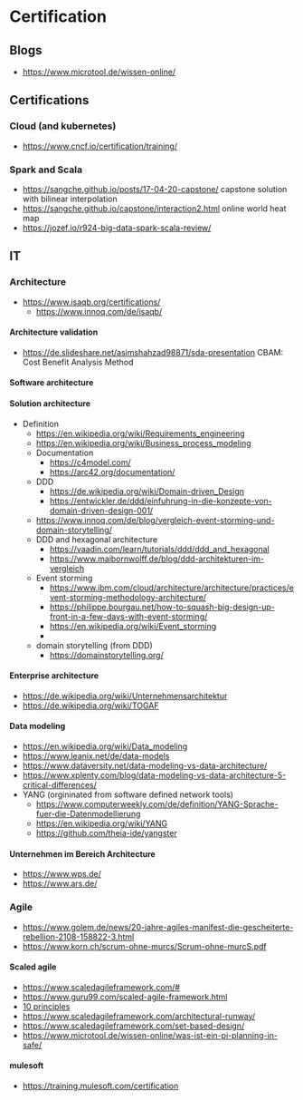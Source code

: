 # Certification

## Blogs

* https://www.microtool.de/wissen-online/

## Certifications

### Cloud (and kubernetes)

* https://www.cncf.io/certification/training/

### Spark and Scala

* https://sangche.github.io/posts/17-04-20-capstone/ capstone solution with bilinear interpolation
* https://sangche.github.io/capstone/interaction2.html online world heat map
* https://jozef.io/r924-big-data-spark-scala-review/

## IT

### Architecture

* https://www.isaqb.org/certifications/
  + https://www.innoq.com/de/isaqb/

#### Architecture validation

* https://de.slideshare.net/asimshahzad98871/sda-presentation CBAM: Cost Benefit Analysis Method

#### Software architecture


#### Solution architecture

* Definition
  + https://en.wikipedia.org/wiki/Requirements_engineering
  + https://en.wikipedia.org/wiki/Business_process_modeling
  + Documentation
    - https://c4model.com/
    - https://arc42.org/documentation/
  + DDD
    - https://de.wikipedia.org/wiki/Domain-driven_Design
    - https://entwickler.de/ddd/einfuhrung-in-die-konzepte-von-domain-driven-design-001/
  + https://www.innoq.com/de/blog/vergleich-event-storming-und-domain-storytelling/
  + DDD and hexagonal architecture
    - https://vaadin.com/learn/tutorials/ddd/ddd_and_hexagonal
    - https://www.maibornwolff.de/blog/ddd-architekturen-im-vergleich
  + Event storming
    - https://www.ibm.com/cloud/architecture/architecture/practices/event-storming-methodology-architecture/
    - https://philippe.bourgau.net/how-to-squash-big-design-up-front-in-a-few-days-with-event-storming/
    - https://en.wikipedia.org/wiki/Event_storming
    - 
  + domain storytelling (from DDD)
    - https://domainstorytelling.org/

#### Enterprise architecture

* https://de.wikipedia.org/wiki/Unternehmensarchitektur
* https://de.wikipedia.org/wiki/TOGAF

#### Data modeling

* https://en.wikipedia.org/wiki/Data_modeling
* https://www.leanix.net/de/data-models
* https://www.dataversity.net/data-modeling-vs-data-architecture/
* https://www.xplenty.com/blog/data-modeling-vs-data-architecture-5-critical-differences/
* YANG (orgininated from software defined network tools)
  + https://www.computerweekly.com/de/definition/YANG-Sprache-fuer-die-Datenmodellierung
  + https://en.wikipedia.org/wiki/YANG
  + https://github.com/theia-ide/yangster

#### Unternehmen im Bereich Architecture

* https://www.wps.de/
* https://www.ars.de/

### Agile

* https://www.golem.de/news/20-jahre-agiles-manifest-die-gescheiterte-rebellion-2108-158822-3.html
* https://www.korn.ch/scrum-ohne-murcs/Scrum-ohne-murcS.pdf

#### Scaled agile

* https://www.scaledagileframework.com/#
* https://www.guru99.com/scaled-agile-framework.html
* [10 principles](https://www.scaledagileframework.com/?s=principle)
* https://www.scaledagileframework.com/architectural-runway/
* https://www.scaledagileframework.com/set-based-design/
* https://www.microtool.de/wissen-online/was-ist-ein-pi-planning-in-safe/

#### mulesoft

* https://training.mulesoft.com/certification
